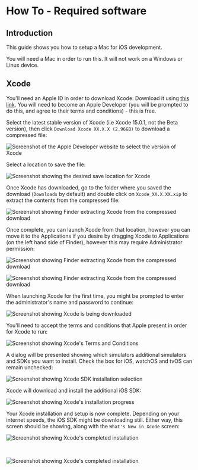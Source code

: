 # How To - Required software

## Introduction

This guide shows you how to setup a Mac for iOS development.

You will need a Mac in order to run this. It will not work on a Windows or Linux device.

## Xcode

You'll need an Apple ID in order to download Xcode. Download it using [this link](https://developer.apple.com/download/applications). You will need to become an Apple Developer (you will be prompted to do this, and agree to their terms and conditions) - this is free.

Select the latest stable version of Xcode (i.e Xcode 15.0.1, not the Beta version), then click `Download Xcode XX.X.X (2.96GB)` to download a compressed file:

<div class="filter: drop-shadow(0px 0px 20px rgba(0, 0, 0, 0.3)); margin: 60px 0; width: 100%; max-width: 800px; margin-left: auto; margin-right: auto;">

![Screenshot of the Apple Developer website to select the version of Xcode](assets/required-software/xcode-website-selection.png)

</div>

Select a location to save the file:

<div class="filter: drop-shadow(0px 0px 20px rgba(0, 0, 0, 0.3)); margin: 60px 0; width: 100%; max-width: 800px; margin-left: auto; margin-right: auto;">

![Screenshot showing the desired save location for Xcode](assets/required-software/download-xcode.png)

</div>

Once Xcode has downloaded, go to the folder where you saved the download (`Downloads` by default) and double click on `Xcode_XX.X.XX.xip` to extract the contents from the compressed file:

<div class="filter: drop-shadow(0px 0px 20px rgba(0, 0, 0, 0.3)); margin: 60px 0; width: 100%; max-width: 800px; margin-left: auto; margin-right: auto;">

![Screenshot showing Finder extracting Xcode from the compressed download](assets/required-software/xcode-extraction.png)

</div>

Once complete, you can launch Xcode from that location, however you can move it to the Applications if you desire by dragging Xcode to Applications (on the left hand side of Finder), however this may require Administrator permission:

<div class="filter: drop-shadow(0px 0px 20px rgba(0, 0, 0, 0.3)); margin: 60px 0; width: 100%; max-width: 800px; margin-left: auto; margin-right: auto;">

![Screenshot showing Finder extracting Xcode from the compressed download](assets/required-software/finder-admin-permissions.png)

</div>

<div class="filter: drop-shadow(0px 0px 20px rgba(0, 0, 0, 0.3)); margin: 60px 0; width: 100%; max-width: 800px; margin-left: auto; margin-right: auto;">

![Screenshot showing Finder extracting Xcode from the compressed download](assets/required-software/xcode-in-applications.png)

</div>


When launching Xcode for the first time, you might be prompted to enter the administrator's name and password to continue:

<div class="filter: drop-shadow(0px 0px 20px rgba(0, 0, 0, 0.3)); margin: 60px 0; width: 100%; max-width: 800px; margin-left: auto; margin-right: auto;">

![Screenshot showing Xcode is being downloaded](assets/required-software/xcode-admin.png)

</div>

You'll need to accept the terms and conditions that Apple present in order for Xcode to run:

<div class="filter: drop-shadow(0px 0px 20px rgba(0, 0, 0, 0.3)); margin: 60px 0; width: 100%; max-width: 800px; margin-left: auto; margin-right: auto;">

![Screenshot showing Xcode's Terms and Conditions](assets/required-software/xcode-terms.png)

</div>

A dialog will be presented showing which simulators additional simulators and SDKs you want to install. Check the box for iOS, watchOS and tvOS can remain unchecked: 

<div class="filter: drop-shadow(0px 0px 20px rgba(0, 0, 0, 0.3)); margin: 60px 0; width: 100%; max-width: 800px; margin-left: auto; margin-right: auto;">

![Screenshot showing Xcode SDK installation selection](assets/required-software/xcode-install-sdk.png)

</div>

Xcode will download and install the additional iOS SDK:

<div class="filter: drop-shadow(0px 0px 20px rgba(0, 0, 0, 0.3)); margin: 60px 0; width: 100%; max-width: 800px; margin-left: auto; margin-right: auto;">

![Screenshot showing Xcode's installation progress](assets/required-software/xcode-installing.png)

</div>

Your Xcode installation and setup is now complete. Depending on your internet speeds, the iOS SDK might be downloading still. Either way, this screen should be showing, along with the `What's New in Xcode` screen:

<div class="filter: drop-shadow(0px 0px 20px rgba(0, 0, 0, 0.3)); margin: 60px 0; width: 100%; max-width: 800px; margin-left: auto; margin-right: auto;">

![Screenshot showing Xcode's completed installation](assets/required-software/xcode-open-project.png)

</div>
 
 <div class="filter: drop-shadow(0px 0px 20px rgba(0, 0, 0, 0.3)); margin: 60px 0; width: 100%; max-width: 800px; margin-left: auto; margin-right: auto;">

![Screenshot showing Xcode's completed installation](assets/required-software/xcode-whats-new.png)

</div>
